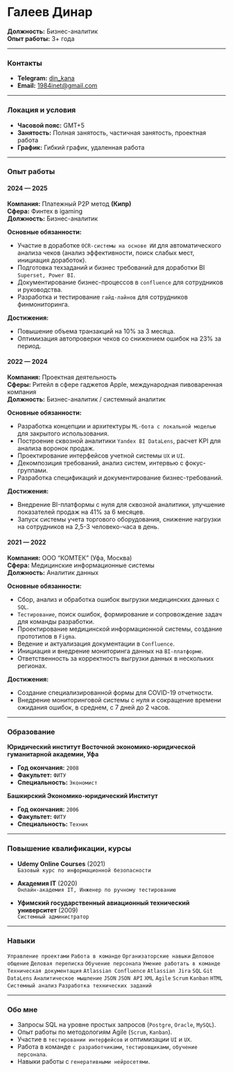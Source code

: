 # Галеев Динар
**Должность:** Бизнес-аналитик  
**Опыт работы:** 3+ года

---

### Контакты
*   **Telegram:** [din_kana](https://t.me/din_kana)
*   **Email:** 1984inet@gmail.com

---

### Локация и условия
*   **Часовой пояс:** GMT+5
*   **Занятость:** Полная занятость, частичная занятость, проектная работа
*   **График:** Гибкий график, удаленная работа

---

### Опыт работы

#### **2024 — 2025**
**Компания:** Платежный P2P метод **(Кипр)**  
**Сфера:** Финтех в igaming  
**Должность:** Бизнес-аналитик  

**Основные обязанности:**
*   Участие в доработке `OCR-системы на основе ИИ` для автоматического анализа чеков (анализ эффективности, поиск слабых мест, инициация доработок).
*   Подготовка техзаданий и бизнес требований для доработки BI `Superset, Power BI`.
*   Документирование бизнес-процессов в `confluence` для сотрудников и руководства.
*   Разработка и тестирование `гайд-лайнов` для сотрудников финмониторинга.

**Достижения:**
*   Повышение объема транзакций на 10% за 3 месяца.
*   Оптимизация автопроверки чеков со снижением ошибок на 23% за период.

#### **2022 — 2024**
**Компания:** Проектная деятельность  
**Сферы:** Ритейл в сфере гаджетов Apple, международная пивоваренная компания  
**Должность:** Бизнес-аналитик / системный аналитик  

**Основные обязанности:**
*   Разработка концепции и архитектуры `ML-бота с локальной моделью` для закрытого использования.
*   Построение сквозной аналитики `Yandex BI DataLens`, расчет KPI для анализа воронок продаж.
*   Проектирование интерфейсов учетной системы `UX` и `UI`.
*   Декомпозиция требований, анализ систем, интервью с фокус-группами.
*   Разработка спецификаций и документирование бизнес-требований.

**Достижения:**
*   Внедрение BI-платформы с нуля для сквозной аналитики, улучшение показателей продаж на 41% за 6 месяцев.
*   Запуск системы учета торгового оборудования, снижение нагрузки на сотрудников на 2,5-3 человеко-часа в день.

#### **2021 — 2022**
**Компания:** ООО “КОМТЕК” (Уфа, Москва)  
**Сфера:** Медицинские информационные системы  
**Должность:** Аналитик данных  

**Основные обязанности:**
*   Сбор, анализ и обработка ошибок выгрузки медицинских данных с `SQL`.
*   `Тестирование`, поиск ошибок, формирование и сопровождение задач для команды разработки.
*   Проектирование медицинской информационной системы, создание прототипов в `Figma`.
*   Ведение и актуализация документации в `Confluence`.
*   Инициация и внедрение мониторинга данных на `BI-платформе`.
*   Ответственность за корректность выгрузки данных в нескольких регионах.

**Достижения:**
*   Создание специализированной формы для COVID-19 отчетности.
*   Внедрение мониторинговой системы с нуля и сокращение времени ожидания ошибок, в среднем, с 7 дней до 2 часов.

---

### Образование

**Юридический институт Восточной экономико-юридической гуманитарной академии, Уфа**  
*   **Год окончания:** `2008`
*   **Факультет:** `ФИТУ`
*   **Специальность:** `Экономист`

**Башкирский Экономико-юридический Институт**  
*   **Год окончания:** `2006`
*   **Факультет:** `ФИТУ`
*   **Специальность:** `Техник`

---

### Повышение квалификации, курсы

*   **Udemy Online Courses** (2021)  
    `Базовый курс по информационной безопасности`

*   **Академия IT** (2020)  
    `Онлайн-академия IT, Инженер по ручному тестированию`

*   **Уфимский государственный авиационный технический университет** (2009)  
    `Системный администратор`

---

### Навыки

`Управление проектами` `Работа в команде` `Организаторские навыки` `Деловое общение` `Деловая переписка` `Обучение персонала` `Умение работать в команде` `Техническая документация` `Atlassian Confluence` `Atlassian Jira` `SQL` `Git` `DataLens` `Аналитическое мышление` `JSON` `JSON API` `XML` `Agile` `Scrum` `Kanban` `HTML` `Системный анализ` `Разработка технических заданий`

---

### Обо мне
*   Запросы SQL на уровне простых запросов (`Postgre`, `Oracle`, `MySQL`).
*   Опыт работы по методологиям Agile (`Scrum`, `Kanban`).
*   Участие в `тестировании интерфейсов` и оптимизации `UI` и `UX`.
*   Работа в команде `с разработчиками`, `тестировщиками`, `обучение персонала`.
*   Навыки работы с `генеративными нейросетями`.
